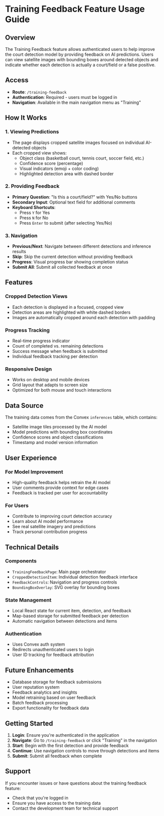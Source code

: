 # Training Feedback Feature Usage Guide

## Overview

The Training Feedback feature allows authenticated users to help improve the court detection model by providing feedback on AI predictions. Users can view satellite images with bounding boxes around detected objects and indicate whether each detection is actually a court/field or a false positive.

## Access

- **Route**: `/training-feedback`
- **Authentication**: Required - users must be logged in
- **Navigation**: Available in the main navigation menu as "Training"

## How It Works

### 1. Viewing Predictions

- The page displays cropped satellite images focused on individual AI-detected objects
- Each cropped view shows:
  - Object class (basketball court, tennis court, soccer field, etc.)
  - Confidence score (percentage)
  - Visual indicators (emoji + color coding)
  - Highlighted detection area with dashed border

### 2. Providing Feedback

- **Primary Question**: "Is this a court/field?" with Yes/No buttons
- **Secondary Input**: Optional text field for additional comments
- **Keyboard Shortcuts**:
  - Press `Y` for Yes
  - Press `N` for No
  - Press `Enter` to submit (after selecting Yes/No)

### 3. Navigation

- **Previous/Next**: Navigate between different detections and inference results
- **Skip**: Skip the current detection without providing feedback
- **Progress**: Visual progress bar showing completion status
- **Submit All**: Submit all collected feedback at once

## Features

### Cropped Detection Views

- Each detection is displayed in a focused, cropped view
- Detection areas are highlighted with white dashed borders
- Images are automatically cropped around each detection with padding

### Progress Tracking

- Real-time progress indicator
- Count of completed vs. remaining detections
- Success message when feedback is submitted
- Individual feedback tracking per detection

### Responsive Design

- Works on desktop and mobile devices
- Grid layout that adapts to screen size
- Optimized for both mouse and touch interactions

## Data Source

The training data comes from the Convex `inferences` table, which contains:

- Satellite image tiles processed by the AI model
- Model predictions with bounding box coordinates
- Confidence scores and object classifications
- Timestamp and model version information

## User Experience

### For Model Improvement

- High-quality feedback helps retrain the AI model
- User comments provide context for edge cases
- Feedback is tracked per user for accountability

### For Users

- Contribute to improving court detection accuracy
- Learn about AI model performance
- See real satellite imagery and predictions
- Track personal contribution progress

## Technical Details

### Components

- `TrainingFeedbackPage`: Main page orchestrator
- `CroppedDetectionItem`: Individual detection feedback interface
- `FeedbackControls`: Navigation and progress controls
- `BoundingBoxOverlay`: SVG overlay for bounding boxes

### State Management

- Local React state for current item, detection, and feedback
- Map-based storage for submitted feedback per detection
- Automatic navigation between detections and items

### Authentication

- Uses Convex auth system
- Redirects unauthenticated users to login
- User ID tracking for feedback attribution

## Future Enhancements

- Database storage for feedback submissions
- User reputation system
- Feedback analytics and insights
- Model retraining based on user feedback
- Batch feedback processing
- Export functionality for feedback data

## Getting Started

1. **Login**: Ensure you're authenticated in the application
2. **Navigate**: Go to `/training-feedback` or click "Training" in the navigation
3. **Start**: Begin with the first detection and provide feedback
4. **Continue**: Use navigation controls to move through detections and items
5. **Submit**: Submit all feedback when complete

## Support

If you encounter issues or have questions about the training feedback feature:

- Check that you're logged in
- Ensure you have access to the training data
- Contact the development team for technical support
